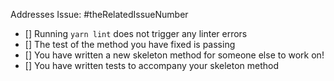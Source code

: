 <!-- Make sure to replace this with the related Issue so we can keep track of everything! I.E. Addresses Issue: #187 -->
Addresses Issue: #theRelatedIssueNumber

<!-- Make sure these boxes are checked before submitting this pull request! Thank you!! -->
<!-- To check the boxes, simply replace "[]" with "[x] -->

- [] Running `yarn lint` does not trigger any linter errors
- [] The test of the method you have fixed is passing
- [] You have written a new skeleton method for someone else to work on!
- [] You have written tests to accompany your skeleton method
